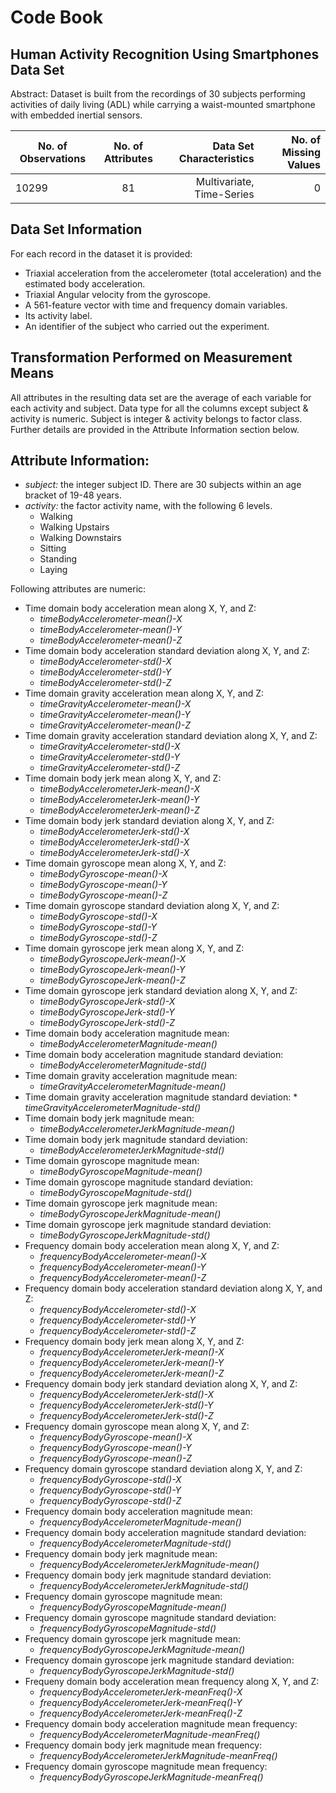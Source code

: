 # Code Book
## Human Activity Recognition Using Smartphones Data Set 

Abstract: Dataset is built from the recordings of 30 subjects performing activities of daily living (ADL) while carrying a waist-mounted smartphone with embedded inertial sensors.

| No. of Observations| No. of Attributes | Data Set Characteristics | No. of Missing Values
| ------------- |:-------------:| -----:|-----:|
| 10299    | 81 | Multivariate, Time-Series | 0 

## Data Set Information
For each record in the dataset it is provided: 
- Triaxial acceleration from the accelerometer (total acceleration) and the estimated body acceleration. 
- Triaxial Angular velocity from the gyroscope. 
- A 561-feature vector with time and frequency domain variables. 
- Its activity label. 
- An identifier of the subject who carried out the experiment.

## Transformation Performed on Measurement Means
All attributes in the resulting data set are the average of each variable for each activity and subject. Data type for all the columns except subject & activity is numeric. Subject is integer & activity belongs to factor class. Further details are provided in the Attribute Information section below.

## Attribute Information:
 - *subject:* the integer subject ID. There are 30 subjects within an age bracket of 19-48 years.   
 - *activity:* the factor activity name, with the following 6 levels.
     * Walking
     * Walking Upstairs
     * Walking Downstairs
     * Sitting
     * Standing
     * Laying

Following attributes are numeric:
- Time domain body acceleration mean along X, Y, and Z:   
     * *timeBodyAccelerometer-mean()-X*   
     * *timeBodyAccelerometer-mean()-Y*   
     * *timeBodyAccelerometer-mean()-Z*
- Time domain body acceleration standard deviation along X, Y, and Z:
     * *timeBodyAccelerometer-std()-X*
     * *timeBodyAccelerometer-std()-Y*
     * *timeBodyAccelerometer-std()-Z*
- Time domain gravity acceleration mean along X, Y, and Z:
     * *timeGravityAccelerometer-mean()-X*
     * *timeGravityAccelerometer-mean()-Y*
     * *timeGravityAccelerometer-mean()-Z*
- Time domain gravity acceleration standard deviation along X, Y, and Z:
     * *timeGravityAccelerometer-std()-X*
     * *timeGravityAccelerometer-std()-Y*
     * *timeGravityAccelerometer-std()-Z*
- Time domain body jerk mean along X, Y, and Z:
     * *timeBodyAccelerometerJerk-mean()-X*
     * *timeBodyAccelerometerJerk-mean()-Y*
     * *timeBodyAccelerometerJerk-mean()-Z*
- Time domain body jerk standard deviation along X, Y, and Z:
     * *timeBodyAccelerometerJerk-std()-X*
     * *timeBodyAccelerometerJerk-std()-X*
     * *timeBodyAccelerometerJerk-std()-X*
- Time domain gyroscope mean along X, Y, and Z:
     * *timeBodyGyroscope-mean()-X*
     * *timeBodyGyroscope-mean()-Y*
     * *timeBodyGyroscope-mean()-Z*
- Time domain gyroscope standard deviation along X, Y, and Z:
     * *timeBodyGyroscope-std()-X*
     * *timeBodyGyroscope-std()-Y*
     * *timeBodyGyroscope-std()-Z*
- Time domain gyroscope jerk mean along X, Y, and Z:
     * *timeBodyGyroscopeJerk-mean()-X*
     * *timeBodyGyroscopeJerk-mean()-Y*
     * *timeBodyGyroscopeJerk-mean()-Z*
- Time domain gyroscope jerk standard deviation along X, Y, and Z:
     * *timeBodyGyroscopeJerk-std()-X*
     * *timeBodyGyroscopeJerk-std()-Y*
     * *timeBodyGyroscopeJerk-std()-Z*
- Time domain body acceleration magnitude mean:
     * *timeBodyAccelerometerMagnitude-mean()*
- Time domain body acceleration magnitude standard deviation:
     * *timeBodyAccelerometerMagnitude-std()*
- Time domain gravity acceleration magnitude mean:
     * *timeGravityAccelerometerMagnitude-mean()*
- Time domain gravity acceleration magnitude standard deviation:
      * *timeGravityAccelerometerMagnitude-std()*
- Time domain body jerk magnitude mean:
     * *timeBodyAccelerometerJerkMagnitude-mean()*
- Time domain body jerk magnitude standard deviation:
     * *timeBodyAccelerometerJerkMagnitude-std()*
- Time domain gyroscope magnitude mean:
     * *timeBodyGyroscopeMagnitude-mean()*
- Time domain gyroscope magnitude standard deviation:
     * *timeBodyGyroscopeMagnitude-std()*
- Time domain gyroscope jerk magnitude mean:
     * *timeBodyGyroscopeJerkMagnitude-mean()*
- Time domain gyroscope jerk magnitude standard deviation:
     * *timeBodyGyroscopeJerkMagnitude-std()*
- Frequency domain body acceleration mean along X, Y, and Z:
     * *frequencyBodyAccelerometer-mean()-X*
     * *frequencyBodyAccelerometer-mean()-Y*
     * *frequencyBodyAccelerometer-mean()-Z*
- Frequency domain body acceleration standard deviation along X, Y, and Z:
     * *frequencyBodyAccelerometer-std()-X*
     * *frequencyBodyAccelerometer-std()-Y*
     * *frequencyBodyAccelerometer-std()-Z*
- Frequency domain body jerk mean along X, Y, and Z:
     * *frequencyBodyAccelerometerJerk-mean()-X*
     * *frequencyBodyAccelerometerJerk-mean()-Y*
     * *frequencyBodyAccelerometerJerk-mean()-Z*
- Frequency domain body jerk standard deviation along X, Y, and Z:
     * *frequencyBodyAccelerometerJerk-std()-X*
     * *frequencyBodyAccelerometerJerk-std()-Y*
     * *frequencyBodyAccelerometerJerk-std()-Z*
- Frequency domain gyroscope mean along X, Y, and Z:
     * *frequencyBodyGyroscope-mean()-X*
     * *frequencyBodyGyroscope-mean()-Y*
     * *frequencyBodyGyroscope-mean()-Z*
- Frequency domain gyroscope standard deviation along X, Y, and Z:
     * *frequencyBodyGyroscope-std()-X*
     * *frequencyBodyGyroscope-std()-Y*
     * *frequencyBodyGyroscope-std()-Z*
- Frequency domain body acceleration magnitude mean:
     * *frequencyBodyAccelerometerMagnitude-mean()*
- Frequency domain body acceleration magnitude standard deviation:
     * *frequencyBodyAccelerometerMagnitude-std()*
- Frequency domain body jerk magnitude mean:
     * *frequencyBodyAccelerometerJerkMagnitude-mean()*
- Frequency domain body jerk magnitude standard deviation:
     * *frequencyBodyAccelerometerJerkMagnitude-std()*
- Frequency domain gyroscope magnitude mean:
     * *frequencyBodyGyroscopeMagnitude-mean()*
- Frequency domain gyroscope magnitude standard deviation:
     * *frequencyBodyGyroscopeMagnitude-std()*
- Frequency domain gyroscope jerk magnitude mean:
     * *frequencyBodyGyroscopeJerkMagnitude-mean()*
- Frequency domain gyroscope jerk magnitude standard deviation:
     * *frequencyBodyGyroscopeJerkMagnitude-std()*
- Frequeny domain body acceleration mean frequency along X, Y, and Z:
     * *frequencyBodyAccelerometerJerk-meanFreq()-X*
     * *frequencyBodyAccelerometerJerk-meanFreq()-Y*
     * *frequencyBodyAccelerometerJerk-meanFreq()-Z*
- Frequency domain body acceleration magnitude mean frequency:
     * *frequencyBodyAccelerometerMagnitude-meanFreq()*
- Frequency domain body jerk magnitude mean frequency:
     * *frequencyBodyAccelerometerJerkMagnitude-meanFreq()*
- Frequency domain gyroscope magnitude mean frequency:
     * *frequencyBodyGyroscopeJerkMagnitude-meanFreq()*



